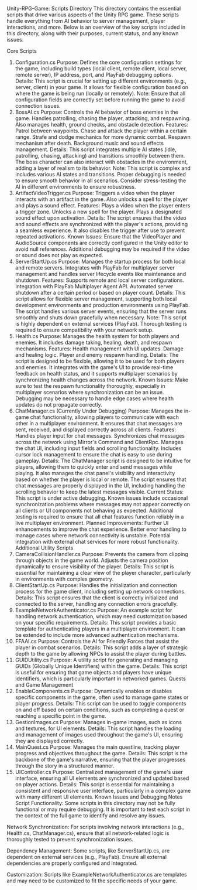 Unity-RPG-Game: Scripts Directory
This directory contains the essential scripts that drive various aspects of the Unity RPG game. These scripts handle everything from AI behavior to server management, player interactions, and more. Below is an overview of the key scripts included in this directory, along with their purposes, current status, and any known issues.

Core Scripts
1. Configuration.cs
Purpose: Defines the core configuration settings for the game, including build types (local client, remote client, local server, remote server), IP address, port, and PlayFab debugging options.
Details: This script is crucial for setting up different environments (e.g., server, client) in your game. It allows for flexible configuration based on where the game is being run (locally or remotely).
Note: Ensure that all configuration fields are correctly set before running the game to avoid connection issues.
2. BossAI.cs
Purpose: Controls the AI behavior of boss enemies in the game. Handles patrolling, chasing the player, attacking, and respawning. Also manages health, ground checks, and obstacle detection.
Features:
Patrol between waypoints.
Chase and attack the player within a certain range.
Strafe and dodge mechanics for more dynamic combat.
Respawn mechanism after death.
Background music and sound effects management.
Details: This script integrates multiple AI states (idle, patrolling, chasing, attacking) and transitions smoothly between them. The boss character can also interact with obstacles in the environment, adding a layer of realism to its behavior.
Note: This script is complex and includes various AI states and transitions. Proper debugging is needed to ensure smooth behavior in all scenarios. Consider stress-testing the AI in different environments to ensure robustness.
3. ArtifactVideoTrigger.cs
Purpose: Triggers a video when the player interacts with an artifact in the game. Also unlocks a spell for the player and plays a sound effect.
Features:
Plays a video when the player enters a trigger zone.
Unlocks a new spell for the player.
Plays a designated sound effect upon activation.
Details: The script ensures that the video and sound effects are synchronized with the player's actions, providing a seamless experience. It also disables the trigger after use to prevent repeated activations.
Known Issues: Ensure that the VideoPlayer and AudioSource components are correctly configured in the Unity editor to avoid null references. Additional debugging may be required if the video or sound does not play as expected.
4. ServerStartUp.cs
Purpose: Manages the startup process for both local and remote servers. Integrates with PlayFab for multiplayer server management and handles server lifecycle events like maintenance and shutdown.
Features:
Supports remote and local server configurations.
Integration with PlayFab Multiplayer Agent API.
Automated server shutdown after a certain period or based on player count.
Details: This script allows for flexible server management, supporting both local development environments and production environments using PlayFab. The script handles various server events, ensuring that the server runs smoothly and shuts down gracefully when necessary.
Note: This script is highly dependent on external services (PlayFab). Thorough testing is required to ensure compatibility with your network setup.
5. Health.cs
Purpose: Manages the health system for both players and enemies. It includes damage taking, healing, death, and respawn mechanisms.
Features:
Health management with UI updates.
Damage and healing logic.
Player and enemy respawn handling.
Details: The script is designed to be flexible, allowing it to be used for both players and enemies. It integrates with the game's UI to provide real-time feedback on health status, and it supports multiplayer scenarios by synchronizing health changes across the network.
Known Issues: Make sure to test the respawn functionality thoroughly, especially in multiplayer scenarios where synchronization can be an issue. Debugging may be necessary to handle edge cases where health updates do not propagate correctly.
6. ChatManager.cs (Currently Under Debugging)
Purpose: Manages the in-game chat functionality, allowing players to communicate with each other in a multiplayer environment. It ensures that chat messages are sent, received, and displayed correctly across all clients.
Features:
Handles player input for chat messages.
Synchronizes chat messages across the network using Mirror's Command and ClientRpc.
Manages the chat UI, including input fields and scrolling functionality.
Includes cursor lock management to ensure the chat is easy to use during gameplay.
Details:
The ChatManager script is designed to be intuitive for players, allowing them to quickly enter and send messages while playing. It also manages the chat panel's visibility and interactivity based on whether the player is local or remote.
The script ensures that chat messages are properly displayed in the UI, including handling the scrolling behavior to keep the latest messages visible.
Current Status: This script is under active debugging. Known issues include occasional synchronization problems where messages may not appear correctly on all clients or UI components not behaving as expected. Additional testing is required to ensure that all chat features function reliably in a live multiplayer environment.
Planned Improvements:
Further UI enhancements to improve the chat experience.
Better error handling to manage cases where network connectivity is unstable.
Potential integration with external chat services for more robust functionality.
Additional Utility Scripts
1. CameraCollisionHandler.cs
Purpose: Prevents the camera from clipping through objects in the game world. Adjusts the camera position dynamically to ensure visibility of the player.
Details: This script is essential for maintaining a clear view of the player character, particularly in environments with complex geometry.
2. ClientStartUp.cs
Purpose: Handles the initialization and connection process for the game client, including setting up network connections.
Details: This script ensures that the client is correctly initialized and connected to the server, handling any connection errors gracefully.
3. ExampleNetworkAuthenticator.cs
Purpose: An example script for handling network authentication, which may need customization based on your specific requirements.
Details: This script provides a basic template for authenticating players in a multiplayer environment. It can be extended to include more advanced authentication mechanisms.
4. FFAAI.cs
Purpose: Controls the AI for Friendly Forces that assist the player in combat scenarios.
Details: This script adds a layer of strategic depth to the game by allowing NPCs to assist the player during battles.
5. GUIDUtility.cs
Purpose: A utility script for generating and managing GUIDs (Globally Unique Identifiers) within the game.
Details: This script is useful for ensuring that game objects and players have unique identifiers, which is particularly important in networked games.
Quests and Game Management
1. EnableComponents.cs
Purpose: Dynamically enables or disables specific components in the game, often used to manage game states or player progress.
Details: This script can be used to toggle components on and off based on certain conditions, such as completing a quest or reaching a specific point in the game.
2. GestionImages.cs
Purpose: Manages in-game images, such as icons and textures, for UI elements.
Details: This script handles the loading and management of images used throughout the game's UI, ensuring they are displayed correctly.
3. MainQuest.cs
Purpose: Manages the main questline, tracking player progress and objectives throughout the game.
Details: This script is the backbone of the game's narrative, ensuring that the player progresses through the story in a structured manner.
4. UIController.cs
Purpose: Centralized management of the game's user interface, ensuring all UI elements are synchronized and updated based on player actions.
Details: This script is essential for maintaining a consistent and responsive user interface, particularly in a complex game with many different UI elements.
Known Issues and Debugging Notes
Script Functionality: Some scripts in this directory may not be fully functional or may require debugging. It is important to test each script in the context of the full game to identify and resolve any issues.

Network Synchronization: For scripts involving network interactions (e.g., Health.cs, ChatManager.cs), ensure that all network-related logic is thoroughly tested to prevent synchronization issues.

Dependency Management: Some scripts, like ServerStartUp.cs, are dependent on external services (e.g., PlayFab). Ensure all external dependencies are properly configured and integrated.

Customization: Scripts like ExampleNetworkAuthenticator.cs are templates and may need to be customized to fit the specific needs of your game.
